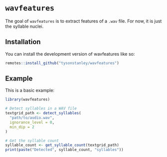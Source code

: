 
<!-- README.md is generated from README.Rmd. Please edit that file -->

# `wavfeatures`

<!-- badges: start -->

<!-- badges: end -->

The goal of `wavfeatures` is to extract features of a `.wav` file. For
now, it is just the syllable nuclei.

## Installation

You can install the development version of wavfeatures like so:

``` r
remotes::install_github("tysonstanley/wavfeatures")
```

## Example

This is a basic example:

``` r
library(wavfeatures)

# Detect syllables in a WAV file
textgrid_path <- detect_syllables(
  "path/to/audio.wav",
  ignorance_level = 0,
  min_dip = 2
)

# Get the syllable count
syllable_count <- get_syllable_count(textgrid_path)
print(paste("Detected", syllable_count, "syllables"))
```
